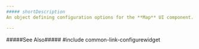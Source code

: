 ```yaml
---
##### shortDescription
An object defining configuration options for the **Map** UI component.

---
```

#####See Also#####
#include common-link-configurewidget